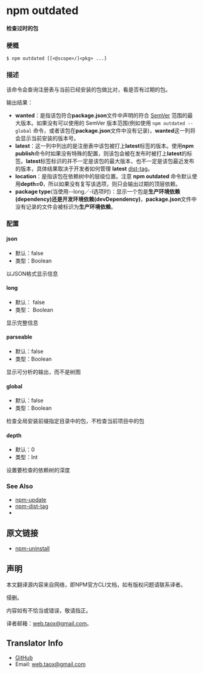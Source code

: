 # npm outdated

**检查过时的包**

### 梗概

```shell
$ npm outdated [[<@scope>/]<pkg> ...]
```

### 描述

该命令会查询注册表与当前已经安装的包做比对，看是否有过期的包。

输出结果：

* **wanted**：是指该包符合**package.json**文件中声明的符合 [SemVer](https://github.com/NinjiaHub/Tools-Tricks/blob/master/npm/documents/getting-started/SemVer.md) 范围的最大版本。如果没有可以使用的 SemVer 版本范围(例如使用 `npm outdated --global` 命令，或者该包在**package.json**文件中没有记录)，**wanted**这一列将会显示当前安装的版本号。
* **latest**：这一列中列出的是注册表中该包被打上**latest**标签的版本。使用**npm publish**命令时如果没有特殊的配置，则该包会被在发布时被打上**latest**的标签。**latest**标签标识的并不一定是该包的最大版本，也不一定是该包最近发布的版本，具体结果取决于开发者如何管理 **latest** [dist-tag](https://github.com/NinjiaHub/NPM-CLI-Commands/blob/master/documents/npm-dist-tag.md)。
* **location**：是指该包在依赖树中的层级位置。注意 **npm outdated** 命令默认使用**depth=0**，所以如果没有复写该选项，则只会输出过期的顶层依赖。
* **package type**(当使用--long／-l选项时)：显示一个包是**生产环境依赖(dependency)**还是**开发环境依赖(devDependency)**，**package.json**文件中没有记录的文件会被标识为**生产环境依赖**。

### 配置

#### json

* 默认：false
* 类型：Boolean

以JSON格式显示信息

#### long

* 默认： false
* 类型： Boolean

显示完整信息

#### parseable

* 默认：false
* 类型：Boolean

显示可分析的输出，而不是树图

#### global

* 默认：false
* 类型：Boolean

检查全局安装前缀指定目录中的包，不检查当前项目中的包

#### depth

* 默认：0
* 类型：Int

设置要检查的依赖树的深度

### See Also

* [npm-update](https://github.com/NinjiaHub/NPM-CLI-Commands/blob/master/documents/npm-update.md)
* [npm-dist-tag](https://github.com/NinjiaHub/NPM-CLI-Commands/blob/master/documents/npm-dist-tag.md)
* []()

## 原文链接

* [npm-uninstall](https://docs.npmjs.com/cli/outdated)

## 声明

本文翻译源内容来自网络，即NPM官方CLI文档，如有版权问题请联系译者。

侵删。

内容如有不恰当或错误，敬请指正。

译者邮箱：web.taox@gmail.com。

## Translator Info

* [GitHub](https://github.com/Tao-Quixote)
* Email: web.taox@gmail.com
